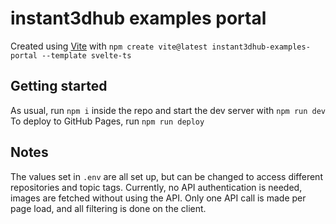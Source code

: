 # instant3dhub examples portal

Created using [Vite](https://vitejs.dev) with `npm create vite@latest instant3dhub-examples-portal --template svelte-ts`

## Getting started

As usual, run `npm i` inside the repo and start the dev server with `npm run dev`
To deploy to GitHub Pages, run `npm run deploy`

## Notes
The values set in `.env` are all set up, but can be changed to access different repositories and topic tags.
Currently, no API authentication is needed, images are fetched without using the API. Only one API call is made per page load, and all filtering is done on the client.
